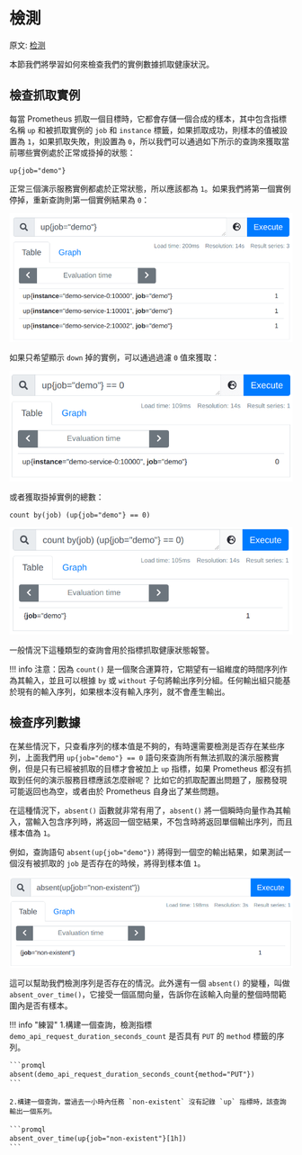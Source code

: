 # 檢測

原文: [检测](https://p8s.io/docs/promql/query/check/)

本節我們將學習如何來檢查我們的實例數據抓取健康狀況。

## 檢查抓取實例

每當 Prometheus 抓取一個目標時，它都會存儲一個合成的樣本，其中包含指標名稱 `up` 和被抓取實例的 `job` 和 `instance` 標籤，如果抓取成功，則樣本的值被設置為 `1`，如果抓取失敗，則設置為 `0`，所以我們可以通過如下所示的查詢來獲取當前哪些實例處於正常或掛掉的狀態：

```promql
up{job="demo"}
```

正常三個演示服務實例都處於正常狀態，所以應該都為 `1`。如果我們將第一個實例停掉，重新查詢則第一個實例結果為 `0`：

![](./assets/promql-check.png)

如果只希望顯示 `down` 掉的實例，可以通過過濾 `0` 值來獲取：

![](./assets/promql-check2.png)

或者獲取掛掉實例的總數：

```promql
count by(job) (up{job="demo"} == 0)
```

![](./assets/promql-check3.png)

一般情況下這種類型的查詢會用於指標抓取健康狀態報警。

!!! info
    注意：因為 `count()` 是一個聚合運算符，它期望有一組維度的時間序列作為其輸入，並且可以根據 `by` 或 `without` 子句將輸出序列分組。任何輸出組只能基於現有的輸入序列，如果根本沒有輸入序列，就不會產生輸出。

## 檢查序列數據

在某些情況下，只查看序列的樣本值是不夠的，有時還需要檢測是否存在某些序列，上面我們用 `up{job="demo"} == 0` 語句來查詢所有無法抓取的演示服務實例，但是只有已經被抓取的目標才會被加上 `up` 指標，如果 Prometheus 都沒有抓取到任何的演示服務目標應該怎麼辦呢？ 比如它的抓取配置出問題了，服務發現可能返回也為空，或者由於 Prometheus 自身出了某些問題。

在這種情況下，`absent()` 函數就非常有用了，`absent()` 將一個瞬時向量作為其輸入，當輸入包含序列時，將返回一個空結果，不包含時將返回單個輸出序列，而且樣本值為 `1`。

例如，查詢語句 `absent(up{job="demo"})` 將得到一個空的輸出結果，如果測試一個沒有被抓取的 `job` 是否存在的時候，將得到樣本值 `1`。

![](./assets/promql-check4.png)

這可以幫助我們檢測序列是否存在的情況。此外還有一個 `absent()` 的變種，叫做 `absent_over_time()`，它接受一個區間向量，告訴你在該輸入向量的整個時間範圍內是否有樣本。

!!! info "練習"
    1.構建一個查詢，檢測指標 `demo_api_request_duration_seconds_count` 是否具有 `PUT` 的 `method` 標籤的序列。

    ```promql
    absent(demo_api_request_duration_seconds_count{method="PUT"})
    ```

    2.構建一個查詢，當過去一小時內任務 `non-existent` 沒有記錄 `up` 指標時，該查詢輸出一個系列。

    ```promql
    absent_over_time(up{job="non-existent"}[1h])
    ```
